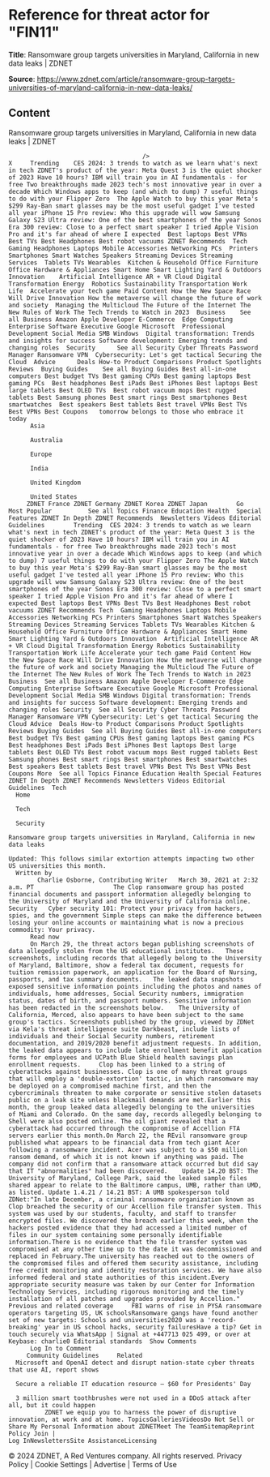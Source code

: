 # Reference for threat actor for "FIN11"

**Title**: Ransomware group targets universities in Maryland, California in new data leaks | ZDNET

**Source**: https://www.zdnet.com/article/ransomware-group-targets-universities-of-maryland-california-in-new-data-leaks/

## Content




Ransomware group targets universities in Maryland, California in new data leaks | ZDNET


                                         />                                                                                                                                                                                                     X     Trending    CES 2024: 3 trends to watch as we learn what's next in tech ZDNET's product of the year: Meta Quest 3 is the quiet shocker of 2023 Have 10 hours? IBM will train you in AI fundamentals - for free Two breakthroughs made 2023 tech's most innovative year in over a decade Which Windows apps to keep (and which to dump) 7 useful things to do with your Flipper Zero  The Apple Watch to buy this year Meta's $299 Ray-Ban smart glasses may be the most useful gadget I've tested all year iPhone 15 Pro review: Who this upgrade will wow Samsung Galaxy S23 Ultra review: One of the best smartphones of the year Sonos Era 300 review: Close to a perfect smart speaker I tried Apple Vision Pro and it's far ahead of where I expected  Best laptops Best VPNs Best TVs Best Headphones Best robot vacuums ZDNET Recommends  Tech    Gaming Headphones Laptops Mobile Accessories Networking PCs  Printers Smartphones Smart Watches Speakers Streaming Devices Streaming Services  Tablets TVs Wearables  Kitchen & Household Office Furniture Office Hardware & Appliances Smart Home Smart Lighting Yard & Outdoors  Innovation    Artificial Intelligence AR + VR Cloud Digital Transformation Energy  Robotics Sustainability Transportation Work Life  Accelerate your tech game Paid Content How the New Space Race Will Drive Innovation How the metaverse will change the future of work and society  Managing the Multicloud The Future of the Internet The New Rules of Work The Tech Trends to Watch in 2023  Business    See all Business Amazon Apple Developer E-Commerce  Edge Computing Enterprise Software Executive Google Microsoft  Professional Development Social Media SMB Windows  Digital transformation: Trends and insights for success Software development: Emerging trends and changing roles  Security      See all Security Cyber Threats Password Manager Ransomware VPN  Cybersecurity: Let's get tactical Securing the Cloud  Advice      Deals How-to Product Comparisons Product Spotlights Reviews  Buying Guides    See all Buying Guides Best all-in-one computers Best budget TVs Best gaming CPUs Best gaming laptops Best gaming PCs  Best headphones Best iPads Best iPhones Best laptops Best large tablets Best OLED TVs  Best robot vacuum mops Best rugged tablets Best Samsung phones Best smart rings Best smartphones Best smartwatches  Best speakers Best tablets Best travel VPNs Best TVs Best VPNs Best Coupons   tomorrow belongs to those who embrace it today       
          Asia
        
          Australia
        
          Europe
        
          India
        
          United Kingdom
        
          United States
         ZDNET France ZDNET Germany ZDNET Korea ZDNET Japan        Go  Most Popular          See all Topics Finance Education Health  Special Features ZDNET In Depth ZDNET Recommends  Newsletters Videos Editorial Guidelines        Trending  CES 2024: 3 trends to watch as we learn what's next in tech ZDNET's product of the year: Meta Quest 3 is the quiet shocker of 2023 Have 10 hours? IBM will train you in AI fundamentals - for free Two breakthroughs made 2023 tech's most innovative year in over a decade Which Windows apps to keep (and which to dump) 7 useful things to do with your Flipper Zero The Apple Watch to buy this year Meta's $299 Ray-Ban smart glasses may be the most useful gadget I've tested all year iPhone 15 Pro review: Who this upgrade will wow Samsung Galaxy S23 Ultra review: One of the best smartphones of the year Sonos Era 300 review: Close to a perfect smart speaker I tried Apple Vision Pro and it's far ahead of where I expected Best laptops Best VPNs Best TVs Best Headphones Best robot vacuums ZDNET Recommends Tech  Gaming Headphones Laptops Mobile Accessories Networking PCs Printers Smartphones Smart Watches Speakers Streaming Devices Streaming Services Tablets TVs Wearables Kitchen & Household Office Furniture Office Hardware & Appliances Smart Home Smart Lighting Yard & Outdoors Innovation  Artificial Intelligence AR + VR Cloud Digital Transformation Energy Robotics Sustainability Transportation Work Life Accelerate your tech game Paid Content How the New Space Race Will Drive Innovation How the metaverse will change the future of work and society Managing the Multicloud The Future of the Internet The New Rules of Work The Tech Trends to Watch in 2023 Business  See all Business Amazon Apple Developer E-Commerce Edge Computing Enterprise Software Executive Google Microsoft Professional Development Social Media SMB Windows Digital transformation: Trends and insights for success Software development: Emerging trends and changing roles Security  See all Security Cyber Threats Password Manager Ransomware VPN Cybersecurity: Let's get tactical Securing the Cloud Advice  Deals How-to Product Comparisons Product Spotlights Reviews Buying Guides  See all Buying Guides Best all-in-one computers Best budget TVs Best gaming CPUs Best gaming laptops Best gaming PCs Best headphones Best iPads Best iPhones Best laptops Best large tablets Best OLED TVs Best robot vacuum mops Best rugged tablets Best Samsung phones Best smart rings Best smartphones Best smartwatches Best speakers Best tablets Best travel VPNs Best TVs Best VPNs Best Coupons More  See all Topics Finance Education Health Special Features ZDNET In Depth ZDNET Recommends Newsletters Videos Editorial Guidelines  Tech     
      Home
    
      Tech
    
      Security
      
    Ransomware group targets universities in Maryland, California in new data leaks
   
    Updated: This follows similar extortion attempts impacting two other US universities this month.
      Written by 
            Charlie Osborne, Contributing Writer   March 30, 2021 at 2:32 a.m. PT                      The Clop ransomware group has posted financial documents and passport information allegedly belonging to the University of Maryland and the University of California online.   Security   Cyber security 101: Protect your privacy from hackers, spies, and the government Simple steps can make the difference between losing your online accounts or maintaining what is now a precious commodity: Your privacy. 
          Read now
          On March 29, the threat actors began publishing screenshots of data allegedly stolen from the US educational institutes.   These screenshots, including records that allegedly belong to the University of Maryland, Baltimore, show a federal tax document, requests for tuition remission paperwork, an application for the Board of Nursing, passports, and tax summary documents.   The leaked data snapshots exposed sensitive information points including the photos and names of individuals, home addresses, Social Security numbers, immigration status, dates of birth, and passport numbers. Sensitive information has been redacted in the screenshots below.    The University of California, Merced, also appears to have been subject to the same group's tactics. Screenshots published by the group, viewed by ZDNet via Kela's threat intelligence suite Darkbeast, include lists of individuals and their Social Security numbers, retirement documentation, and 2019/2020 benefit adjustment requests. In addition, the leaked data appears to include late enrollment benefit application forms for employees and UCPath Blue Shield health savings plan enrollment requests.     Clop has been linked to a string of cyberattacks against businesses. Clop is one of many threat groups that will employ a 'double-extortion' tactic, in which ransomware may be deployed on a compromised machine first, and then the cybercriminals threaten to make corporate or sensitive stolen datasets public on a leak site unless blackmail demands are met.Earlier this month, the group leaked data allegedly belonging to the universities of Miami and Colorado. On the same day, records allegedly belonging to Shell were also posted online. The oil giant revealed that a cyberattack had occurred through the compromise of Accellion FTA servers earlier this month.On March 22, the REvil ransomware group published what appears to be financial data from tech giant Acer following a ransomware incident. Acer was subject to a $50 million ransom demand, of which it is not known if anything was paid. The company did not confirm that a ransomware attack occurred but did say that IT "abnormalities" had been discovered.    Update 14.20 BST: The University of Maryland, College Park, said the leaked sample files shared appear to relate to the Baltimore campus, UMB, rather than UMD, as listed. Update 1.4.21 / 14.21 BST: A UMB spokesperson told ZDNet:"In late December, a criminal ransomware organization known as Clop breached the security of our Accellion file transfer system. This system was used by our students, faculty, and staff to transfer encrypted files. We discovered the breach earlier this week, when the hackers posted evidence that they had accessed a limited number of files in our system containing some personally identifiable information.There is no evidence that the file transfer system was compromised at any other time up to the date it was decommissioned and replaced in February.The university has reached out to the owners of the compromised files and offered them security assistance, including free credit monitoring and identity restoration services. We have also informed federal and state authorities of this incident.Every appropriate security measure was taken by our Center for Information Technology Services, including rigorous monitoring and the timely installation of all patches and upgrades provided by Accellion." 	 	 	 	 	Previous and related coverage     FBI warns of rise in PYSA ransomware operators targeting US, UK schoolsRansomware gangs have found another set of new targets: Schools and universities2020 was a 'record-breaking' year in US school hacks, security failuresHave a tip? Get in touch securely via WhatsApp | Signal at +447713 025 499, or over at Keybase: charlie0 Editorial standards  Show Comments  
          Log In to Comment
         Community Guidelines     Related   
      Microsoft and OpenAI detect and disrupt nation-state cyber threats that use AI, report shows
      
      Secure a reliable IT education resource — $60 for Presidents' Day
      
      3 million smart toothbrushes were not used in a DDoS attack after all, but it could happen
              ZDNET we equip you to harness the power of disruptive innovation, at work and at home. TopicsGalleriesVideosDo Not Sell or Share My Personal Information about ZDNETMeet The TeamSitemapReprint Policy Join |
    Log InNewslettersSite AssistanceLicensing     
  © 2024 ZDNET, A Red Ventures company. All rights reserved.
 Privacy Policy |
  Cookie Settings |
  Advertise |
  Terms of Use 


